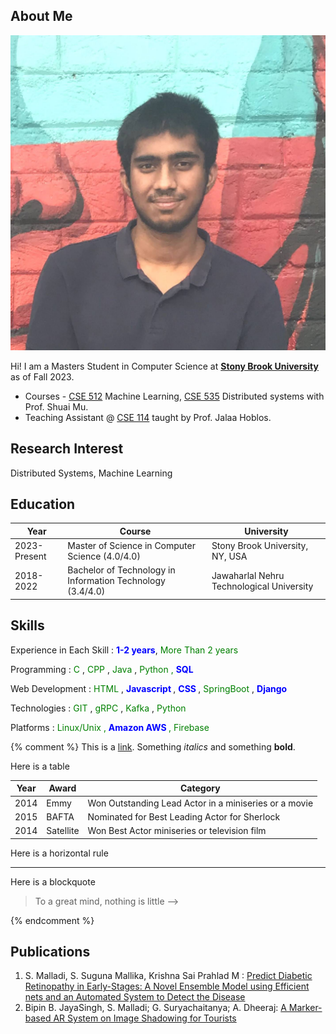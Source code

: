 
## About Me

<img class="profile-picture" src="siddhartha_malladi.jpg">

Hi! I am a Masters Student in Computer Science at **[Stony Brook University](https://www.cs.stonybrook.edu/)** as of Fall 2023.

- Courses - [CSE 512](https://sites.google.com/view/sbu-cse512-2023/home) Machine Learning, [CSE 535](http://mpaxos.com/teaching/ds/23fa/) Distributed systems with Prof. Shuai Mu.
- Teaching Assistant @ [CSE 114](https://sites.google.com/cs.stonybrook.edu/jhoblos-cse114/) taught by Prof. Jalaa Hoblos.

## Research Interest

Distributed Systems, Machine Learning

## Education

Year | Course | University
-----|-------|--------
2023-Present | Master of Science in Computer Science (4.0/4.0) | Stony Brook University, NY, USA
2018-2022 | Bachelor of Technology in Information Technology (3.4/4.0) | Jawaharlal Nehru Technological University

## Skills

<style>
    o {color: Green}
    b {color: Blue}
</style>

Experience in Each Skill : <b>1-2 years</b>, <o>More Than 2 years</o>

Programming : <o> C </o> , <o> CPP </o> , <o> Java </o> , <o> Python <o/> , <b> SQL </b> <br/>

Web Development : <o> HTML </o> , <b> Javascript </b> , <b> CSS </b> , <o> SpringBoot </o> , <b> Django</b> <br/>

Technologies : <o> GIT </o> , <o> gRPC </o> , <o> Kafka </o> , <o> Python </o> <br/>

Platforms : <o> Linux/Unix <o> , <b> Amazon AWS </b> , <o> Firebase </o> <br/>

{% comment %} 
This is a [link](http://google.com). Something *italics* and something **bold**.

Here is a table

Year | Award | Category
-----|-------|--------
2014 | Emmy  | Won Outstanding Lead Actor in a miniseries or a movie
2015 | BAFTA | Nominated for Best Leading Actor for Sherlock
2014 | Satellite | Won Best Actor miniseries or television film

Here is a horizontal rule

---

Here is a blockquote

> To a great mind, nothing is little -->

{% endcomment %}



## Publications

1. S. Malladi, S. Suguna Mallika, Krishna Sai Prahlad M : [Predict Diabetic Retinopathy in Early-Stages: A Novel Ensemble Model using Efficient nets and an Automated System to Detect the Disease](https://www.ijitee.org/portfolio-item/l933511111222)
2. Bipin B. JayaSingh, S. Malladi; G. Suryachaitanya; A. Dheeraj: [A Marker-based AR System on Image Shadowing for Tourists](https://ieeexplore.ieee.org/abstract/document/10099856)

<!-- ## References

* Foo Bar: Head of Department, Placeholder Names, Lorem
* John Doe: Associate Professor, Department of Computer Science, Ipsum -->

